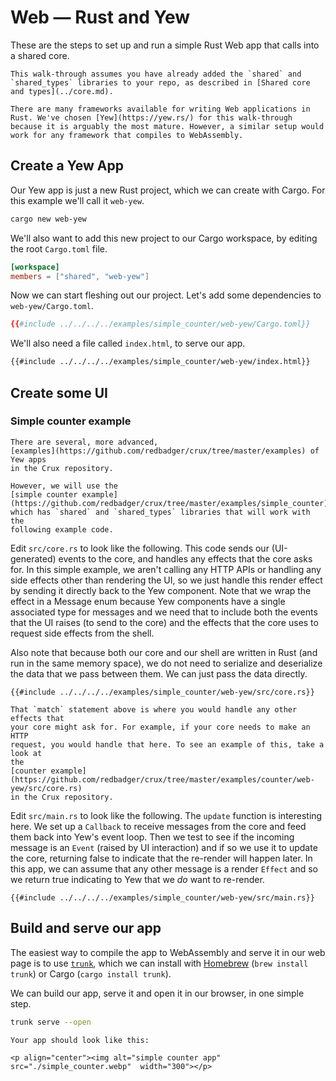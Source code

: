 # Web — Rust and Yew

These are the steps to set up and run a simple Rust Web app that calls into a
shared core.

```admonish
This walk-through assumes you have already added the `shared` and `shared_types` libraries to your repo, as described in [Shared core and types](../core.md).
```

```admonish info
There are many frameworks available for writing Web applications in Rust. We've chosen [Yew](https://yew.rs/) for this walk-through because it is arguably the most mature. However, a similar setup would work for any framework that compiles to WebAssembly.
```

## Create a Yew App

Our Yew app is just a new Rust project, which we can create with Cargo. For this
example we'll call it `web-yew`.

```sh
cargo new web-yew
```

We'll also want to add this new project to our Cargo workspace, by editing the
root `Cargo.toml` file.

```toml
[workspace]
members = ["shared", "web-yew"]
```

Now we can start fleshing out our project. Let's add some dependencies to
`web-yew/Cargo.toml`.

```toml
{{#include ../../../../examples/simple_counter/web-yew/Cargo.toml}}
```

We'll also need a file called `index.html`, to serve our app.

```html
{{#include ../../../../examples/simple_counter/web-yew/index.html}}
```

## Create some UI

### Simple counter example

```admonish example
There are several, more advanced,
[examples](https://github.com/redbadger/crux/tree/master/examples) of Yew apps
in the Crux repository.

However, we will use the
[simple counter example](https://github.com/redbadger/crux/tree/master/examples/simple_counter),
which has `shared` and `shared_types` libraries that will work with the
following example code.
```

Edit `src/core.rs` to look like the following. This code sends our
(UI-generated) events to the core, and handles any effects that the core asks
for. In this simple example, we aren't calling any HTTP APIs or handling any
side effects other than rendering the UI, so we just handle this render effect
by sending it directly back to the Yew component. Note that we wrap the effect
in a Message enum because Yew components have a single associated type for
messages and we need that to include both the events that the UI raises (to send
to the core) and the effects that the core uses to request side effects from the
shell.

Also note that because both our core and our shell are written in Rust (and run
in the same memory space), we do not need to serialize and deserialize the data
that we pass between them. We can just pass the data directly.

```rust,noplayground
{{#include ../../../../examples/simple_counter/web-yew/src/core.rs}}
```

```admonish tip
That `match` statement above is where you would handle any other effects that
your core might ask for. For example, if your core needs to make an HTTP
request, you would handle that here. To see an example of this, take a look at
the
[counter example](https://github.com/redbadger/crux/tree/master/examples/counter/web-yew/src/core.rs)
in the Crux repository.
```

Edit `src/main.rs` to look like the following. The `update` function is
interesting here. We set up a `Callback` to receive messages from the core and
feed them back into Yew's event loop. Then we test to see if the incoming
message is an `Event` (raised by UI interaction) and if so we use it to update
the core, returning false to indicate that the re-render will happen later. In
this app, we can assume that any other message is a render `Effect` and so we
return true indicating to Yew that we _do_ want to re-render.

```rust,noplayground
{{#include ../../../../examples/simple_counter/web-yew/src/main.rs}}
```

## Build and serve our app

The easiest way to compile the app to WebAssembly and serve it in our web page
is to use [`trunk`](https://trunkrs.dev/), which we can install with
[Homebrew](https://brew.sh/) (`brew install trunk`) or Cargo
(`cargo install trunk`).

We can build our app, serve it and open it in our browser, in one simple step.

```sh
trunk serve --open
```

```admonish success
Your app should look like this:

<p align="center"><img alt="simple counter app" src="./simple_counter.webp"  width="300"></p>
```
